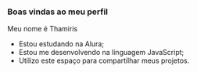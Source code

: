 ### Boas vindas ao meu perfil
Meu nome é Thamiris
- Estou estudando na Alura;
- Estou me desenvolvendo na linguagem JavaScript;
- Utilizo este espaço para compartilhar meus projetos.
